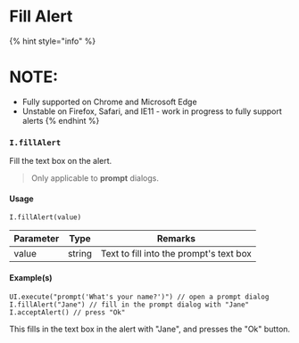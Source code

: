 # Fill Alert

{% hint style="info" %}
# NOTE:
- Fully supported on Chrome and Microsoft Edge
- Unstable on Firefox, Safari, and IE11 - work in progress to fully support alerts
{% endhint %}

### `I.fillAlert` <a href="#ifillalert" id="ifillalert"></a>

Fill the text box on the alert.

> Only applicable to **prompt** dialogs.

#### Usage <a href="#usage" id="usage"></a>

```
I.fillAlert(value)
```

| Parameter | Type   | Remarks                                 |
| --------- | ------ | --------------------------------------- |
| value     | string | Text to fill into the prompt's text box |

#### Example(s) <a href="#examples" id="examples"></a>

```
UI.execute("prompt('What's your name?')") // open a prompt dialog
I.fillAlert("Jane") // fill in the prompt dialog with "Jane"
I.acceptAlert() // press "Ok"
```

This fills in the text box in the alert with "Jane", and presses the "Ok" button.
